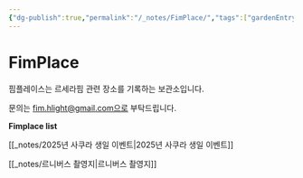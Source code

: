 ```yaml
---
{"dg-publish":true,"permalink":"/_notes/FimPlace/","tags":["gardenEntry"]}
---
```


# FimPlace 

핌플레이스는 르세라핌 관련 장소를 기록하는 보관소입니다.

문의는 fim.hlight@gmail.com으로 부탁드립니다.

<strong>Fimplace list</strong>

[[_notes/2025년 사쿠라 생일 이벤트\|2025년 사쿠라 생일 이벤트]]

[[_notes/르니버스 촬영지\|르니버스 촬영지]]
